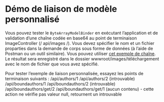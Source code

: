# <a name="custom-model-binding-demo"></a>Démo de liaison de modèle personnalisé

Vous pouvez tester le `ByteArrayModelBinder` en exécutant l’application et de validation d’une chaîne codée en base64 au point de terminaison ImageController (/ api/images /). Vous devez spécifier le nom et un fichier proparties dans la demande de corps sous forme de données (à l’aide de Postman ou un outil similaire). Vous pouvez utiliser [cet exemple de chaîne](Base64String.txt). Le résultat sera enregistré dans le dossier wwwroot/images/téléchargement avec le nom de fichier que vous avez spécifié.

Pour tester l’exemple de liaison personnalisée, essayez les points de terminaison suivants : /api/authors/1 /api/authors/2 (introuvable) /api/boundauthors/1 /api/boundauthors/2 (introuvable) /api/boundauthors/get/2 /api/boundauthors/get/1 (aucun contenu) - cette action ne vérifie pas valeur null, retournent un introuvable
